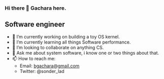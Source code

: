 ### Hi there 👋 Gachara here.

## Software engineer


- 🔭 I’m currently working on building a toy OS kernel.
- 🌱 I’m currently learning all things Software performance.
- 👯 I’m looking to collaborate on anything CS.
- 💬 Ask me about system software, i know one or two things about that.
- 📫 How to reach me:
  - Email: bgachara@gmail.com
  - Twitter: @sonder_lad


